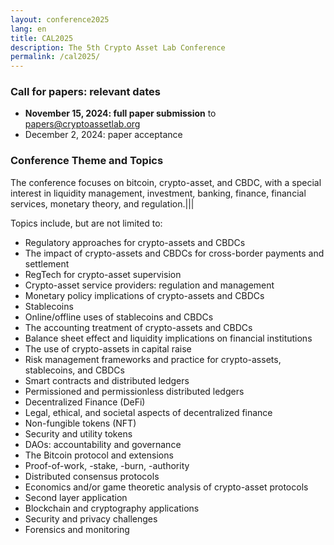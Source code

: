 ```yaml
---
layout: conference2025
lang: en
title: CAL2025
description: The 5th Crypto Asset Lab Conference
permalink: /cal2025/
---
```


### Call for papers: relevant dates

* __November 15, 2024: full paper submission__ to [papers@cryptoassetlab.org](mailto:papers@cryptoassetlab.org)
* December 2, 2024: paper acceptance

### Conference Theme and Topics

The conference focuses on bitcoin, crypto-asset, and CBDC,
with a special interest in
liquidity management, investment, banking, finance, financial services,
monetary theory, and regulation.|||

Topics include, but are not limited to:

* Regulatory approaches for crypto-assets and CBDCs
* The impact of crypto-assets and CBDCs for cross-border payments and settlement
* RegTech for crypto-asset supervision
* Crypto-asset service providers: regulation and management
* Monetary policy implications of crypto-assets and CBDCs
* Stablecoins
* Online/offline uses of stablecoins and CBDCs
* The accounting treatment of crypto-assets and CBDCs
* Balance sheet effect and liquidity implications on financial institutions
* The use of crypto-assets in capital raise
* Risk management frameworks and practice for crypto-assets, stablecoins, and CBDCs
* Smart contracts and distributed ledgers
* Permissioned and permissionless distributed ledgers
* Decentralized Finance (DeFi)
* Legal, ethical, and societal aspects of decentralized finance
* Non-fungible tokens (NFT)
* Security and utility tokens
* DAOs: accountability and governance
* The Bitcoin protocol and extensions
* Proof-of-work, -stake, -burn, -authority
* Distributed consensus protocols
* Economics and/or game theoretic analysis of crypto-asset protocols
* Second layer application
* Blockchain and cryptography applications
* Security and privacy challenges
* Forensics and monitoring
